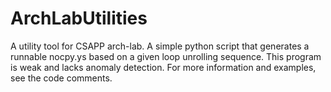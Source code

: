 # ArchLabUtilities
A utility tool for CSAPP arch-lab. A simple python script that generates a runnable nocpy.ys based on a given loop unrolling sequence. This program is weak and lacks anomaly detection. For more information and examples, see the code comments.
